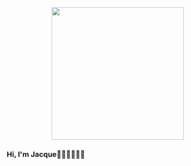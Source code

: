 <div id="header" align="center">
    <img src="https://media.giphy.com/media/Z9nyDUIvUPNKg/giphy.gif" width="300">
</div>

### Hi, I'm Jacque👩🏻‍💻🧚🏻‍♂️

<!--
**JacqueCso/JacqueCso** is a ✨ _special_ ✨ repository because its `README.md` (this file) appears on your GitHub profile.

Here are some ideas to get you started:

- 🔭 I’m currently working on ...
- 🌱 I’m currently learning ...
- 👯 I’m looking to collaborate on ...
- 🤔 I’m looking for help with ...
- 💬 Ask me about ...
- 📫 How to reach me: ...
- 😄 Pronouns: ...
- ⚡ Fun fact: ...
-->
